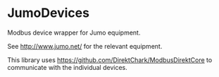 # JumoDevices
Modbus device wrapper for Jumo equipment.

See http://www.jumo.net/ for the relevant equipment.

This library uses https://github.com/DirektChark/ModbusDirektCore to communicate with the individual devices.
